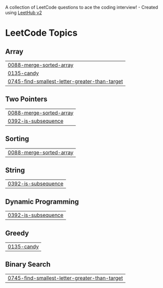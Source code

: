 A collection of LeetCode questions to ace the coding interview! - Created using [LeetHub v2](https://github.com/arunbhardwaj/LeetHub-2.0)
<!---LeetCode Topics Start-->
# LeetCode Topics
## Array
|  |
| ------- |
| [0088-merge-sorted-array](https://github.com/ABDULHAMEETHU/LEET-CODE-II/tree/master/0088-merge-sorted-array) |
| [0135-candy](https://github.com/ABDULHAMEETHU/LEET-CODE-II/tree/master/0135-candy) |
| [0745-find-smallest-letter-greater-than-target](https://github.com/ABDULHAMEETHU/LEET-CODE-II/tree/master/0745-find-smallest-letter-greater-than-target) |
## Two Pointers
|  |
| ------- |
| [0088-merge-sorted-array](https://github.com/ABDULHAMEETHU/LEET-CODE-II/tree/master/0088-merge-sorted-array) |
| [0392-is-subsequence](https://github.com/ABDULHAMEETHU/LEET-CODE-II/tree/master/0392-is-subsequence) |
## Sorting
|  |
| ------- |
| [0088-merge-sorted-array](https://github.com/ABDULHAMEETHU/LEET-CODE-II/tree/master/0088-merge-sorted-array) |
## String
|  |
| ------- |
| [0392-is-subsequence](https://github.com/ABDULHAMEETHU/LEET-CODE-II/tree/master/0392-is-subsequence) |
## Dynamic Programming
|  |
| ------- |
| [0392-is-subsequence](https://github.com/ABDULHAMEETHU/LEET-CODE-II/tree/master/0392-is-subsequence) |
## Greedy
|  |
| ------- |
| [0135-candy](https://github.com/ABDULHAMEETHU/LEET-CODE-II/tree/master/0135-candy) |
## Binary Search
|  |
| ------- |
| [0745-find-smallest-letter-greater-than-target](https://github.com/ABDULHAMEETHU/LEET-CODE-II/tree/master/0745-find-smallest-letter-greater-than-target) |
<!---LeetCode Topics End-->
